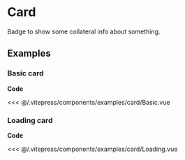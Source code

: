 <script setup>
import Basic from '../.vitepress/components/examples/card/Basic.vue'
import Loading from '../.vitepress/components/examples/card/Loading.vue'
</script>

# Card

Badge to show some collateral info about something.

## Examples

### Basic card
<Example>
  <Basic />
</Example>

**Code**

<<< @/.vitepress/components/examples/card/Basic.vue

### Loading card
<Example>
  <Loading />
</Example>

**Code**

<<< @/.vitepress/components/examples/card/Loading.vue
